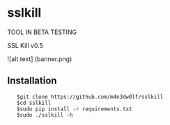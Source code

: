# sslkill
TOOL IN BETA TESTING<br/>

SSL Kill v0.5<br/>

![alt text] (banner.png)

## Installation
```
   $git clone https://github.com/m4n3dw0lf/sslkill
   $cd sslkill
   $sudo pip install -r requirements.txt
   $sudo ./sslkill -h
```
